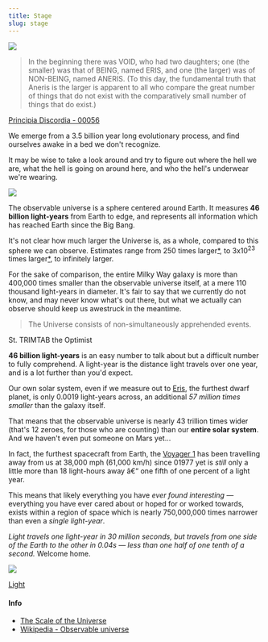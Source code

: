```yaml
---
title: Stage
slug: stage
---
```


<img className="flush" src="/image/milkyway.sm.jpg" data-source="'Grand Design' Spiral Galaxy M81 ~ HubbleSite Photographs" data-link="http://hubblesite.org/newscenter/archive/releases/2007/19/image/a/" />

> In the beginning there was VOID, who had two daughters; one (the smaller) was that of BEING, named ERIS, and one (the larger) was of NON-BEING, named ANERIS. (To this day, the fundamental truth that Aneris is the larger is apparent to all who compare the great number of things that do not exist with the comparatively small number of things that do exist.)

<attr><a href="http://www.principiadiscordia.com/book/63.php">Principia Discordia - 00056</a></attr>

We emerge from a 3.5 billion year long evolutionary process, and find ourselves awake in a bed we don't recognize.

It may be wise to take a look around and try to figure out where the hell we are, what the hell is going on around here, and who the hell's underwear we're wearing.

<img className="w35" src="/image/eyes.png" />

The observable universe is a sphere centered around Earth. It measures **46 billion light-years** from Earth to edge, and represents all information which has reached Earth since the Big Bang.

It's not clear how much larger the Universe is, as a whole, compared to this sphere we can observe. Estimates range from 250 times larger[\*](http://www.universetoday.com/83167/universe-could-be-250-times-bigger-than-what-is-observable/), to 3x10<sup>23</sup> times larger[\*](http://books.google.com/books?id=P2V1RbwvE1EC&pg=PA186#v=onepage&q&f=false), to infinitely larger.

For the sake of comparison, the entire Milky Way galaxy is more than 400,000 times smaller than the observable universe itself, at a mere 110 thousand light-years in diameter. It's fair to say that we currently do not know, and may never know what's out there, but what we actually can observe should keep us awestruck in the meantime.

> The Universe consists of non-simultaneously apprehended events.

<attr>St. TRIMTAB the Optimist</attr>

**46 billion light-years** is an easy number to talk about but a difficult number to fully comprehend. A light-year is the distance light travels over one year, and is a lot further than you'd expect.

Our own solar system, even if we measure out to [Eris](<https://en.wikipedia.org/wiki/Eris_(dwarf_planet)>), the furthest dwarf planet, is only 0.0019 light-years across, an additional _57 million times smaller_ than the galaxy itself.

That means that the observable universe is nearly 43 trillion times wider (that's 12 zeroes, for those who are counting) than our **entire solar system**. And we haven't even put someone on Mars yet...

In fact, the furthest spacecraft from Earth, the [Voyager 1](https://en.wikipedia.org/wiki/Voyager_1) has been travelling away from us at 38,000 mph (61,000 km/h) since 01977 yet is _still_ only a little more than 18 light-hours away â€“ one fifth of one percent of a light year.

This means that likely everything you have _ever found interesting_ — everything you have ever cared about or hoped for or worked towards, exists within a region of space which is nearly 750,000,000 times narrower than even a _single light-year_.

_Light travels one light-year in 30 million seconds, but travels from one side of the Earth to the other in 0.04s — less than one half of one tenth of a second._ Welcome home.

<img className="center" src="/image/observable_universe.jpg" />

<a href="/read/light" className="next">Light</a>

#### Info

- [The Scale of the Universe](http://htwins.net/scale2/)
- [Wikipedia - Observable universe](https://en.wikipedia.org/wiki/Observable_universe)
